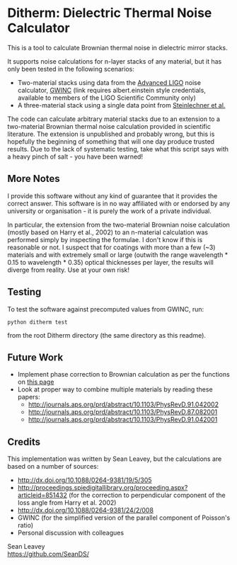 # Ditherm: Dielectric Thermal Noise Calculator
This is a tool to calculate Brownian thermal noise in dielectric mirror stacks.

It supports noise calculations for n-layer stacks of any material, but it has only been tested in the following scenarios:
 - Two-material stacks using data from the [Advanced LIGO](https://www.advancedligo.mit.edu/) noise calculator, [GWINC](https://awiki.ligo-wa.caltech.edu/aLIGO/GWINC) (link requires albert.einstein style credentials, available to members of the LIGO Scientific Community only)
 - A three-material stack using a single data point from [Steinlechner et al.](http://journals.aps.org/prd/abstract/10.1103/PhysRevD.91.042001)

The code can calculate arbitrary material stacks due to an extension to a two-material Brownian thermal noise calculation provided in scientific literature. The extension is unpublished and probably wrong, but this is hopefully the beginning of something that will one day produce trusted results. Due to the lack of systematic testing, take what this script says with a heavy pinch of salt - you have been warned!

## More Notes ##
I provide this software without any kind of guarantee that it provides the correct answer. This software is in no way affiliated with or endorsed by any university or organisation - it is purely the work of a private individual.

In particular, the extension from the two-material Brownian noise calculation (mostly based on Harry et al., 2002) to an n-material calculation was performed simply by inspecting the formulae. I don't know if this is reasonable or not. I suspect that for coatings with more than a few (~3) materials and with extremely small or large (outwith the range wavelength * 0.15 to wavelength * 0.35) optical thicknesses per layer, the results will diverge from reality. Use at your own risk!

## Testing ##
To test the software against precomputed values from GWINC, run:

`python ditherm test`

from the root Ditherm directory (the same directory as this readme).

## Future Work ##
 - Implement phase correction to Brownian calculation as per the functions on [this page](https://awiki.ligo-wa.caltech.edu/aLIGO/GWINC)
 - Look at proper way to combine multiple materials by reading these papers:
   - http://journals.aps.org/prd/abstract/10.1103/PhysRevD.91.042002
   - http://journals.aps.org/prd/abstract/10.1103/PhysRevD.87.082001
   - http://journals.aps.org/prd/abstract/10.1103/PhysRevD.91.042001

## Credits ##
This implementation was written by Sean Leavey, but the calculations are based on a number of sources:
 - http://dx.doi.org/10.1088/0264-9381/19/5/305
 - http://proceedings.spiedigitallibrary.org/proceeding.aspx?articleid=851432 (for the correction to perpendicular component of the loss angle from Harry et al. 2002)
 - http://dx.doi.org/10.1088/0264-9381/24/2/008
 - GWINC (for the simplified version of the parallel component of Poisson's ratio)
 - Personal discussion with colleagues
 
Sean Leavey  
https://github.com/SeanDS/